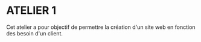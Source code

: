 # ATELIER 1

Cet atelier a pour objectif de permettre la création d'un site web en fonction des besoin d'un client.
